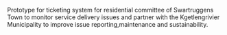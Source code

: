 Prototype for ticketing system for residential committee of Swartruggens Town to monitor service delivery issues and partner with the Kgetlengrivier Municipality to improve issue reporting,maintenance and sustainability.
